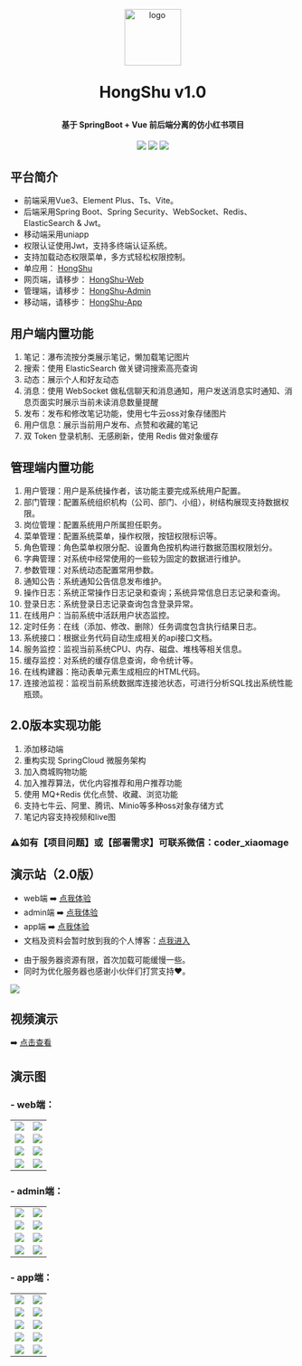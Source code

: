 <p align="center">
 <img alt="logo" src="https://image.mayongjian.cn/2024/07/03/1de3ee08e0a34ab6bf9a163d380fb596.png" style="width: 100px">
</p>
<h1 align="center" style="margin: 30px 0 30px; font-weight: bold;">HongShu v1.0</h1>
<h4 align="center">基于 SpringBoot + Vue 前后端分离的仿小红书项目</h4>
<p align="center">
	<a href="https://gitee.com/Maverick_Ma/hongshu/stargazers">
    <img src="https://gitee.com/Maverick_Ma/hongshu/badge/star.svg?theme=dark"></a>
	<a href="https://gitee.com/Maverick_Ma/hongshu">
    <img src="https://img.shields.io/badge/HongShu-v1.0-brightgreen.svg"></a>
	<a href="https://gitee.com/Maverick_Ma/hongshu/blob/master/LICENSE">
    <img src="https://img.shields.io/github/license/mashape/apistatus.svg"></a>
</p>


## 平台简介
* 前端采用Vue3、Element Plus、Ts、Vite。
* 后端采用Spring Boot、Spring Security、WebSocket、Redis、ElasticSearch & Jwt。
* 移动端采用uniapp
* 权限认证使用Jwt，支持多终端认证系统。
* 支持加载动态权限菜单，多方式轻松权限控制。
* 单应用： [HongShu](https://gitee.com/Maverick_Ma/hongshu)
* 网页端，请移步： [HongShu-Web](https://gitee.com/Maverick_Ma/hongshu-web)
* 管理端，请移步： [HongShu-Admin](https://gitee.com/Maverick_Ma/hongshu-admin)
* 移动端，请移步： [HongShu-App](https://gitee.com/Maverick_Ma/hongshu-app)

## 用户端内置功能
1. 笔记：瀑布流按分类展示笔记，懒加载笔记图片
2. 搜索：使用 ElasticSearch 做关键词搜索高亮查询 
3. 动态：展示个人和好友动态 
4. 消息：使用 WebSocket 做私信聊天和消息通知，用户发送消息实时通知、消息页面实时展示当前未读消息数量提醒 
5. 发布：发布和修改笔记功能，使用七牛云oss对象存储图片
6. 用户信息：展示当前用户发布、点赞和收藏的笔记
7. 双 Token 登录机制、无感刷新，使用 Redis 做对象缓存

## 管理端内置功能
1. 用户管理：用户是系统操作者，该功能主要完成系统用户配置。
2. 部门管理：配置系统组织机构（公司、部门、小组），树结构展现支持数据权限。
3. 岗位管理：配置系统用户所属担任职务。
4. 菜单管理：配置系统菜单，操作权限，按钮权限标识等。
5. 角色管理：角色菜单权限分配、设置角色按机构进行数据范围权限划分。
6. 字典管理：对系统中经常使用的一些较为固定的数据进行维护。
7. 参数管理：对系统动态配置常用参数。
8. 通知公告：系统通知公告信息发布维护。
9. 操作日志：系统正常操作日志记录和查询；系统异常信息日志记录和查询。
10. 登录日志：系统登录日志记录查询包含登录异常。
11. 在线用户：当前系统中活跃用户状态监控。
12. 定时任务：在线（添加、修改、删除）任务调度包含执行结果日志。
13. 系统接口：根据业务代码自动生成相关的api接口文档。
14. 服务监控：监视当前系统CPU、内存、磁盘、堆栈等相关信息。
15. 缓存监控：对系统的缓存信息查询，命令统计等。
16. 在线构建器：拖动表单元素生成相应的HTML代码。
17. 连接池监视：监视当前系统数据库连接池状态，可进行分析SQL找出系统性能瓶颈。

## 2.0版本实现功能
1. 添加移动端
2. 重构实现 SpringCloud 微服务架构
3. 加入商城购物功能
4. 加入推荐算法，优化内容推荐和用户推荐功能
5. 使用 MQ+Redis 优化点赞、收藏、浏览功能
6. 支持七牛云、阿里、腾讯、Minio等多种oss对象存储方式
7. 笔记内容支持视频和live图

### ⚠️如有【项目问题】或【部署需求】可联系微信：coder_xiaomage

## 演示站（2.0版）
- web端 ➡️ [点我体验](http://47.95.205.22)
- admin端 ➡️ [点我体验](http://47.95.205.22/admin/)
- app端 ➡️ [点我体验](http://47.95.205.22/app/)
- 文档及资料会暂时放到我的个人博客：[点我进入](https://mayongjian.cn)
* 由于服务器资源有限，首次加载可能缓慢一些。
* 同时为优化服务器也感谢小伙伴们打赏支持❤️。
<img src="doc/images/reward.png" style="width: 50px heihgt: 50px"/>

## 视频演示
➡️ [点击查看](https://www.bilibili.com/video/BV1QP8dekEGq/?spm_id_from=333.999.list.card_archive.click&vd_source=ec9224821314432ac6e12dc7d500d74b)


## 演示图
### - web端：
<table>
    <tr>
        <td><img src="doc/images/web/web-login.png"/></td>
        <td><img src="doc/images/web/web-dashboard.png"/></td>
    </tr>
    <tr>
        <td><img src="doc/images/web/web-search.png"/></td>
        <td><img src="doc/images/web/web-trends.png"/></td>
    </tr>
    <tr>
        <td><img src="doc/images/web/web-message.png"/></td>
        <td><img src="doc/images/web/web-follow.png"/></td>
    </tr>
	<tr>
        <td><img src="doc/images/web/web-publish.png"/></td>
        <td><img src="doc/images/web/web-user.png"/></td>
    </tr>
</table>

### - admin端：
<table>	 
    <tr>
        <td><img src="doc/images/admin/admin-login.png"/></td>
        <td><img src="doc/images/admin/admin-data.png"/></td>
    </tr>
	<tr>
        <td><img src="doc/images/admin/admin-category.png"/></td>
        <td><img src="doc/images/admin/admin-member.png"/></td>
    </tr>
	<tr>
        <td><img src="doc/images/admin/admin-note.png"/></td>
        <td><img src="doc/images/admin/admin-album.png"/></td>
    </tr>
    <tr>
        <td><img src="doc/images/admin/admin-comment.png"/></td>
        <td><img src="doc/images/admin/admin-log.png"/></td>
    </tr>
</table>

### - app端：
<table>	 
    <tr>
        <td><img src="doc/images/app/app-login.png"/></td>
        <td><img src="doc/images/app/app-index.png"/></td>
    </tr>
	<tr>
        <td><img src="doc/images/app/app-trend.png"/></td>
        <td><img src="doc/images/app/app-message.png"/></td>
    </tr>
	<tr>
        <td><img src="doc/images/app/app-user.png"/></td>
        <td><img src="doc/images/app/app-follow.png"/></td>
    </tr>
    <tr>
        <td><img src="doc/images/app/app-hot.png"/></td>
        <td><img src="doc/images/app/app-main.png"/></td>
    </tr>
    <tr>
        <td><img src="doc/images/app/app-search.png"/></td>
        <td><img src="doc/images/app/app-push.png"/></td>
    </tr>
</table>
